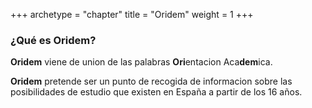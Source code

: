 +++
archetype = "chapter"
title = "Oridem"
weight = 1
+++


### ¿Qué es **Oridem**? 

**Oridem** viene de union de las palabras **Ori**entacion Aca**dem**ica.

**Oridem** pretende ser un punto de recogida de informacion sobre las posibilidades de estudio que existen en España a partir de los 16 años.


